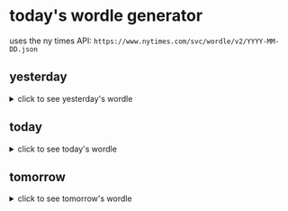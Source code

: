 # today's wordle generator

uses the ny times API: `https://www.nytimes.com/svc/wordle/v2/YYYY-MM-DD.json`

## yesterday

<details>
    <summary>click to see yesterday's wordle</summary>

    swath

</details>

## today

<details>
    <summary>click to see today's wordle</summary>

    steep

</details>

## tomorrow

<details>
    <summary>click to see tomorrow's wordle</summary>

    bonus

</details>
